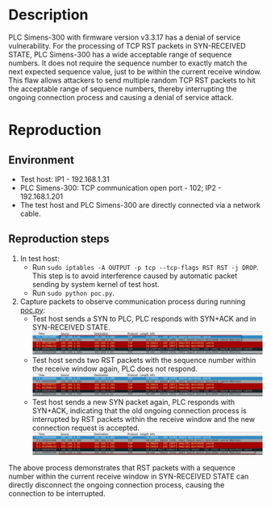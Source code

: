 # Description
PLC Simens-300 with firmware version v3.3.17 has a denial of service vulnerability. For the processing of TCP RST packets in SYN-RECEIVED STATE, PLC Simens-300 has a wide acceptable range of sequence numbers. It does not require the sequence number to exactly match the next expected sequence value, just to be within the current receive window. This flaw allows attackers to send multiple random TCP RST packets to hit the acceptable range of sequence numbers, thereby interrupting the ongoing connection process and causing a denial of service attack.

# Reproduction
## Environment
* Test host: IP1 - 192.168.1.31
* PLC Simens-300: TCP communication open port - 102; IP2 - 192.168.1.201
* The test host and PLC Simens-300 are directly connected via a network cable.

## Reproduction steps
1. In test host:
   * Run `sudo iptables -A OUTPUT -p tcp --tcp-flags RST RST -j DROP`. This step is to avoid interference caused by automatic packet sending by system kernel of test host.
   * Run `sudo python poc.py`. 
3. Capture packets to observe communication process during running [poc.py](https://github.com/zq-star/TCP-Vuln-Report/blob/master/PLC/Simens-300/tcp-rst-in-syn-received/poc.py):
   * Test host sends a SYN to PLC, PLC responds with SYN+ACK and in SYN-RECEIVED STATE.
![packets1](https://github.com/zq-star/TCP-Vuln-Report/blob/master/PLC/pictures/simens-300/siemens-300-tcp-rst-in-syn-received-1.png)
   * Test host sends two RST packets with the sequence number within the receive window again, PLC does not respond. ![packets2](https://github.com/zq-star/TCP-Vuln-Report/blob/master/PLC/pictures/simens-300/siemens-300-tcp-rst-in-syn-received-2.png)
   * Test host sends a new SYN packet again, PLC responds with SYN+ACK, indicating that the old ongoing connection process is interrupted by RST packets within the receive window and the new connection request is accepted. ![packets3](https://github.com/zq-star/TCP-Vuln-Report/blob/master/PLC/pictures/simens-300/siemens-300-tcp-rst-in-syn-received-3.png)
  
The above process demonstrates that RST packets with a sequence number within the current receive window in SYN-RECEIVED STATE can directly disconnect the ongoing connection process, causing the connection to be interrupted.







